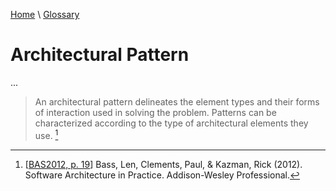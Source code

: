 [Home](../../index.html) \ [Glossary](glossary.html)

# Architectural Pattern

...  

> An architectural pattern delineates the element types and their forms of interaction used in solving the problem. Patterns can be characterized according to the type of architectural elements they use. [^1]

[^1]: [[BAS2012, p. 19](../references/books/Software-Architecture-in-Practice.html)] Bass, Len, Clements, Paul, & Kazman, Rick (2012). Software Architecture in Practice. Addison-Wesley Professional.
